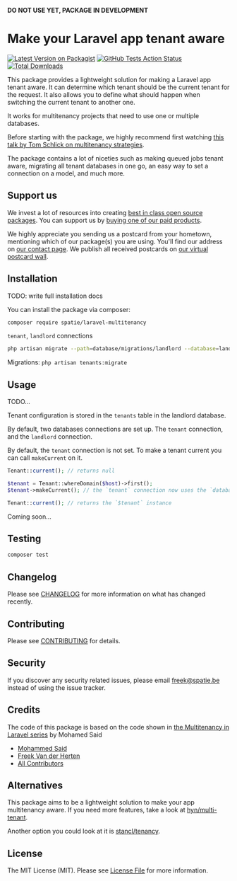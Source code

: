 **DO NOT USE YET, PACKAGE IN DEVELOPMENT**

# Make your Laravel app tenant aware

[![Latest Version on Packagist](https://img.shields.io/packagist/v/spatie/laravel-multitenancy.svg?style=flat-square)](https://packagist.org/packages/spatie/:package_name)
[![GitHub Tests Action Status](https://img.shields.io/github/workflow/status/spatie/laravel-multitenancy/run-tests?label=tests)](https://github.com/spatie/:package_name/actions?query=workflow%3Arun-tests+branch%3Amaster)
[![Total Downloads](https://img.shields.io/packagist/dt/spatie/laravel-multitenancy.svg?style=flat-square)](https://packagist.org/packages/spatie/:package_name)

This package provides a lightweight solution for making a Laravel app tenant aware. It can determine which tenant should be the current tenant for the request. It also allows you to define what should happen when switching the current tenant to another one.

It works for multitenancy projects that need to use one or multiple databases.

Before starting with the package, we highly recommend first watching [this talk by Tom Schlick on multitenancy strategies](https://tomschlick.com/2017/07/25/laracon-2017-multi-tenancy-talk/).

The package contains a lot of niceties such as making queued jobs tenant aware, migrating all tenant databases in one go, an easy way to set a connection on a model, and much more.
 
## Support us

We invest a lot of resources into creating [best in class open source packages](https://spatie.be/open-source). You can support us by [buying one of our paid products](https://spatie.be/open-source/support-us). 

We highly appreciate you sending us a postcard from your hometown, mentioning which of our package(s) you are using. You'll find our address on [our contact page](https://spatie.be/about-us). We publish all received postcards on [our virtual postcard wall](https://spatie.be/open-source/postcards).

## Installation

TODO: write full installation docs

You can install the package via composer:

```bash
composer require spatie/laravel-multitenancy
```

`tenant`, `landlord` connections

```bash
php artisan migrate --path=database/migrations/landlord --database=landlord 
```

Migrations: `php artisan tenants:migrate `

## Usage

TODO...

Tenant configuration is stored in the `tenants` table in the landlord database.

By default, two databases connections are set up. The `tenant` connection, and the `landlord` connection.

By default, the `tenant` connection is not set. To make a tenant current you can call `makeCurrent` on it.

```php
Tenant::current(); // returns null

$tenant = Tenant::whereDomain($host)->first();
$tenant->makeCurrent(); // the `tenant` connection now uses the `database` of this tenant

Tenant::current(); // returns the `$tenant` instance
```

Coming soon...

## Testing

``` bash
composer test
```

## Changelog

Please see [CHANGELOG](CHANGELOG.md) for more information on what has changed recently.

## Contributing

Please see [CONTRIBUTING](CONTRIBUTING.md) for details.

## Security

If you discover any security related issues, please email freek@spatie.be instead of using the issue tracker.

## Credits

The code of this package is based on the code shown in [the Multitenancy in Laravel series](https://www.youtube.com/watch?v=592EgykFOz4)  by Mohamed Said

- [Mohammed Said](https://github.com/themsaid)
- [Freek Van der Herten](https://github.com/freekmurze)
- [All Contributors](../../contributors)

## Alternatives

This package aims to be a lightweight solution to make your app multitenancy aware. If you need more features, take a look at [hyn/multi-tenant](https://tenancy.dev/).

Another option you could look at it is [stancl/tenancy](https://github.com/stancl/tenancy).

## License

The MIT License (MIT). Please see [License File](LICENSE.md) for more information.
